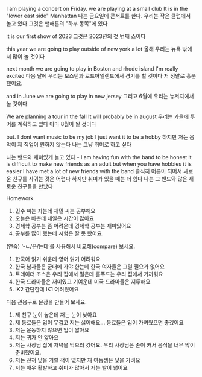 I am playing a concert on Friday.
we are playing at a small club
It is in the "lower east side" Manhattan
나는 금요일에 콘서트를 한다.
우리는 작은 클럽에서 놀고 있다
그것은 맨해튼의 "하부 동쪽"에 있다


it is our first show of 2023
그것은 2023년의 첫 번째 쇼이다


this year we are going to play outside of new york a lot
올해 우리는 뉴욕 밖에서 많이 놀 것이다


next month we are going to play in Boston and rhode island
I'm really excited
다음 달에 우리는 보스턴과 로드아일랜드에서 경기를 할 것이다
저 정말로 흥분했어요.


and in June we are going to play in new jersey
그리고 6월에 우리는 뉴저지에서 놀 것이다


We are planning a tour in the fall
It will probably be in august
우리는 가을에 투어를 계획하고 있다
아마 8월이 될 것이다



but. I dont want music to be my job
I just want it to be a hobby
하지만 저는 음악이 제 직업이 원하지 않는다
나는 그냥 취미로 하고 싶다


나는 밴드와 재미있게 놀고 있다 - I am having fun with the band
to be honest it is difficult to make new friends as an adult
but when you have hobbies it is easier
I have met a lot of new friends with the band
솔직히 어른이 되어서 새로운 친구를 사귀는 것은 어렵다
하지만 취미가 있을 때는 더 쉽다
나는 그 밴드와 많은 새로운 친구들을 만났다







Homework

1. 민수 씨는 자는데 재민 씨는 공부해요
2. 오늘은 바쁜데 내일은 시간이 많아요
3. 경제학 공부는 좀 어려운데 경제학 공부는 재미있어요
4. 공부를 많이 했는데 시험은 잘 못 봤어요.

(연습) ‘-ㄴ/은/는데’를 사용해서 비교해(compare) 보세요. 
1. 한국어 읽기 쉬운데 영어 읽기 어려워요
2. 한국 남자들은 군대에 가야 한는데 한국 여자들은 그럴 필요가 없어요
3. 트레이더 조스은 우리 집에서 멀은데 홀푸드는 우리 집에서 가까워요
4. 한국 드라마들은 재미있고 기여운데 미국 드라마들은 지루해요
5. IK2 간단한데 IK1 어려웠어요

다음 관용구로 문장을 만들어 보세요. 
1. 제 친구 눈이 높은데  저는 눈이 낮아요
2. 제 동료들은 입이 무겁고 저는 싫어해요... 동료들은 입이 가벼웠으면 좋겠어요
3. 저는 운동하지 않으면 입이 짧아요
4. 저는 귀가 안 얇아요
5. 저는 사장님 집에 저녁을 먹으러 갔어요. 우리 사장님은 손이 커서 음식을 너무 많이 준비했어요.
6. 저는 전혀 낯을 거릴 적이 없지만 재 여동생은 낯을 가려요
7. 저는 매우 활발하고 취미가 많아서 저는 발이 넓어요